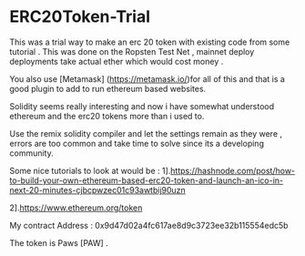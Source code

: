 # ERC20Token-Trial

This was a trial way to make an erc 20 token with existing code from some tutorial . This was done on the Ropsten Test Net , mainnet deploy
deployments take actual ether which would cost money . 

You also use [Metamask] (https://metamask.io/)for all of this and that is a good plugin to add to run ethereum based websites. 

Solidity seems really interesting and now i have somewhat understood ethereum and the erc20 tokens more than i used to.

Use the remix solidity compiler and let the settings remain as they were , errors are too common and take time to solve since its a developing community.


Some nice tutorials to look at would be :
1].https://hashnode.com/post/how-to-build-your-own-ethereum-based-erc20-token-and-launch-an-ico-in-next-20-minutes-cjbcpwzec01c93awtbij90uzn

2].https://www.ethereum.org/token

My contract Address :  	0x9d47d02a4fc617ae8d9c3723ee32b115554edc5b

The token is Paws [PAW] .


